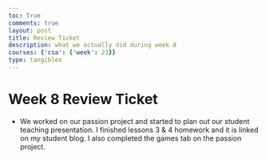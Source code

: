 ```yaml
---
toc: True
comments: true
layout: post
title: Review Ticket
description: what we actually did during week 8
courses: {'csa': {'week': 23}}
type: tangibles
---
```


# Week 8 Review Ticket
- We worked on our passion project and started to plan out our student teaching presentation. I finished lessons 3 & 4 homework and it is linked on my student blog. I also completed the games tab on the passion project. 